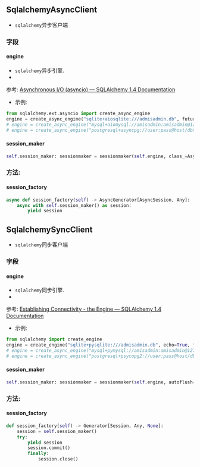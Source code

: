 ## SqlalchemyAsyncClient

- `sqlalchemy`异步客户端

### 字段

#### engine

- `sqlalchemy`异步引擎.
-
参考: [Asynchronous I/O (asyncio) — SQLAlchemy 1.4 Documentation](https://docs.sqlalchemy.org/en/14/orm/extensions/asyncio.html?highlight=async#sqlalchemy.ext.asyncio.AsyncEngine)
- 示例:

```python
from sqlalchemy.ext.asyncio import create_async_engine
engine = create_async_engine("sqlite+aiosqlite:///admisadmin.db", future=True)
# engine = create_async_engine("mysql+aiomysql://amisadmin:amisadmin@127.0.0.1:3306/amisadmin?charset=utf8mb4", future=True)
# engine = create_async_engine("postgresql+asyncpg://user:pass@host/dbname", future=True)
```

#### session_maker

```python
self.session_maker: sessionmaker = sessionmaker(self.engine, class_=AsyncSession, autoflush=False)
```

### 方法:

#### session_factory

```python
async def session_factory(self) -> AsyncGenerator[AsyncSession, Any]:
    async with self.session_maker() as session:
        yield session
```

## SqlalchemySyncClient

- `sqlalchemy`同步客户端

### 字段

#### engine

- `sqlalchemy`同步引擎.
-
参考: [Establishing Connectivity - the Engine — SQLAlchemy 1.4 Documentation](https://docs.sqlalchemy.org/en/14/tutorial/engine.html)

- 示例:

```python
from sqlalchemy import create_engine
engine = create_engine("sqlite+pysqlite:///admisadmin.db", echo=True, future=True)
# engine = create_async_engine("mysql+pymysql://amisadmin:amisadmin@127.0.0.1:3306/amisadmin?charset=utf8mb4", future=True)
# engine = create_async_engine("postgresql+psycopg2://user:pass@host/dbname", future=True)


```

#### session_maker

```python
self.session_maker: sessionmaker = sessionmaker(self.engine, autoflush=False)
```

### 方法:

#### session_factory

```python
def session_factory(self) -> Generator[Session, Any, None]:
    session = self.session_maker()
    try:
        yield session
        session.commit()
        finally:
            session.close()
```

